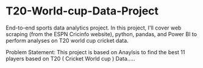 # T20-World-cup-Data-Project
End-to-end sports data analytics project. In this project, I'll cover web scraping (from the ESPN Cricinfo website), python, pandas, and Power BI to perform analyses on T20 world cup cricket data.


Problem Statement: This project is based on Anaylsis to find the best 11 players based on T20 ( Cricket World cup ) Data.....

